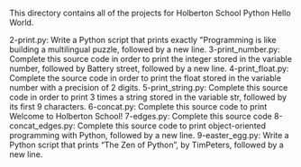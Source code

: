This directory contains all of the projects for Holberton School Python Hello World.

2-print.py: Write a Python script that prints exactly "Programming is like building a multilingual puzzle, followed by a new line.
3-print_number.py: Complete this source code in order to print the integer stored in the variable number, followed by Battery street, followed by a new line.
4-print_float.py: Complete the source code in order to print the float stored in the variable number with a precision of 2 digits.
5-print_string.py: Complete this source code in order to print 3 times a string stored in the variable str, followed by its first 9 characters.
6-concat.py: Complete this source code to print Welcome to Holberton School!
7-edges.py: Complete this source code
8-concat_edges.py: Complete this source code to print object-oriented programming with Python, followed by a new line.
9-easter_egg.py: Write a Python script that prints “The Zen of Python”, by TimPeters, followed by a new line.
